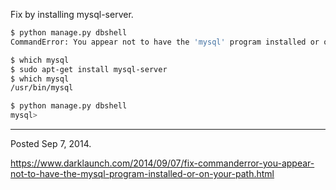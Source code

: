 Fix by installing mysql-server.

```bash
$ python manage.py dbshell
CommandError: You appear not to have the 'mysql' program installed or on your path.

$ which mysql
$ sudo apt-get install mysql-server
$ which mysql
/usr/bin/mysql

$ python manage.py dbshell
mysql>
```

---

Posted Sep 7, 2014.

https://www.darklaunch.com/2014/09/07/fix-commanderror-you-appear-not-to-have-the-mysql-program-installed-or-on-your-path.html